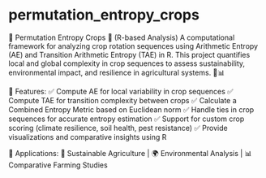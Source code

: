 # permutation_entropy_crops
🚜 Permutation Entropy Crops 🌾 (R-based Analysis)
A computational framework for analyzing crop rotation sequences using Arithmetic Entropy (AE) and Transition Arithmetic Entropy (TAE) in R. This project quantifies local and global complexity in crop sequences to assess sustainability, environmental impact, and resilience in agricultural systems. 🌱📊

🔹 Features:
✅ Compute AE for local variability in crop sequences
✅ Compute TAE for transition complexity between crops
✅ Calculate a Combined Entropy Metric based on Euclidean norm
✅ Handle ties in crop sequences for accurate entropy estimation
✅ Support for custom crop scoring (climate resilience, soil health, pest resistance)
✅ Provide visualizations and comparative insights using R

📌 Applications:
🔬 Sustainable Agriculture | 🌍 Environmental Analysis | 📊 Comparative Farming Studies
